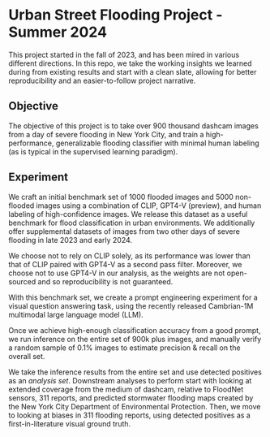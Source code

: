 # Urban Street Flooding Project - Summer 2024 
This project started in the fall of 2023, and has been mired in various different directions. In this repo, we take the working insights we learned during from existing results and start with a clean slate, allowing for better reproducibility and an easier-to-follow project narrative. 


## Objective 
The objective of this project is to take over 900 thousand dashcam images from a day of severe flooding in New York City, and train a high-performance, generalizable flooding classifier with minimal human labeling (as is typical in the supervised learning paradigm). 


## Experiment 
We craft an initial benchmark set of 1000 flooded images and 5000 non-flooded images using a combination of CLIP, GPT4-V (preview), and human labeling of high-confidence images. We release this dataset as a useful benchmark for flood classification in urban environments. We additionally offer supplemental datasets of images from two other days of severe flooding in late 2023 and early 2024. 

We choose not to rely on CLIP solely, as its performance was lower than that of CLIP paired with GPT4-V as a second pass filter. Moreover, we choose not to use GPT4-V in our analysis, as the weights are not open-sourced and so reproducibility is not guaranteed. 

With this benchmark set, we create a prompt engineering experiment for a visual question answering task, using the recently released Cambrian-1M multimodal large language model (LLM).

Once we achieve high-enough classification accuracy from a good prompt, we run inference on the entire set of 900k plus images, and manually verify a random sample of 0.1% images to estimate precision & recall on the overall set. 

We take the inference results from the entire set and use detected positives as an *analysis set*. Downstream analyses to perform start with looking at extended coverage from the medium of dashcam, relative to FloodNet sensors, 311 reports, and predicted stormwater flooding maps created by the New York City Department of Environmental Protection. Then, we move to looking at biases in 311 flooding reports, using detected positives as a first-in-literature visual ground truth. 


